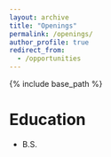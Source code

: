 ```yaml
---
layout: archive
title: "Openings"
permalink: /openings/
author_profile: true
redirect_from:
  - /opportunities
---
```


{% include base_path %}

Education
======
* B.S.
